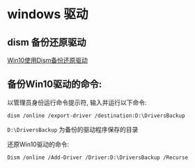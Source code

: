 # windows 驱动

## dism 备份还原驱动

[Win10使用Dism备份还原驱动](https://blog.csdn.net/u012075442/article/details/109044119)

## 备份Win10驱动的命令:

以管理员身份运行命令提示符, 输入并运行以下命令:

```pwsh
dism /online /export-driver /destination:D:\DriversBackup
```

`D:\DriversBackup` 为备份的驱动程序保存的目录

还原Win10驱动的命令:

```pwsh
Dism /online /Add-Driver /Driver:D:\DriversBackup /Recurse
```
